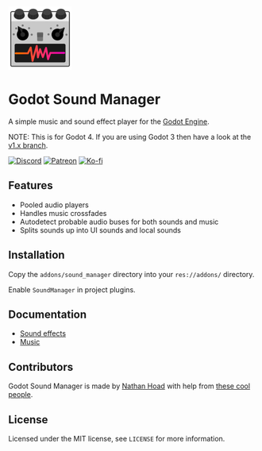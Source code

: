 <img src="docs/logo.svg" width="128" height="128">

# Godot Sound Manager

A simple music and sound effect player for the [Godot Engine](https://godotengine.org/).

NOTE: This is for Godot 4. If you are using Godot 3 then have a look at the [v1.x branch](https://github.com/nathanhoad/godot_sound_manager/tree/v1.x).

[![Discord](https://img.shields.io/discord/945920743915524176?label=discord&logo=discord&logoColor=%23fff&style=for-the-badge)](https://discord.gg/zwBVQdJchX) [![Patreon](https://img.shields.io/badge/Patreon-Become%20a%20patron-%23f1465a?style=for-the-badge)](https://www.patreon.com/nathanhoad) [![Ko-fi](https://img.shields.io/badge/Ko--fi-buy%20me%20a%20coffee-%23ff5f5f?style=for-the-badge)](https://ko-fi.com/nathanhoad)

## Features

- Pooled audio players
- Handles music crossfades
- Autodetect probable audio buses for both sounds and music
- Splits sounds up into UI sounds and local sounds

## Installation

Copy the `addons/sound_manager` directory into your `res://addons/` directory.

Enable `SoundManager` in project plugins.

## Documentation

- [Sound effects](docs/Sounds.md)
- [Music](docs/Music.md)

## Contributors

Godot Sound Manager is made by [Nathan Hoad](https://nathanhoad.net) with help from [these cool people](https://github.com/nathanhoad/godot_sound_manager/graphs/contributors).

## License

Licensed under the MIT license, see `LICENSE` for more information.
